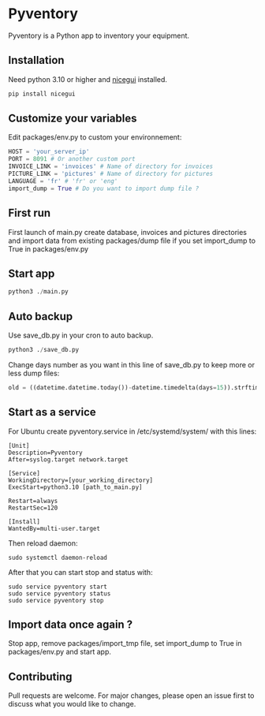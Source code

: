 # Pyventory

Pyventory is a Python app to inventory your equipment.

## Installation

Need python 3.10 or higher and [nicegui](https://nicegui.io/) installed.

```bash
pip install nicegui
```

## Customize your variables
Edit packages/env.py to custom your environnement:
```python
HOST = 'your_server_ip'
PORT = 8091 # Or another custom port
INVOICE_LINK = 'invoices' # Name of directory for invoices
PICTURE_LINK = 'pictures' # Name of directory for pictures
LANGUAGE = 'fr' # 'fr' or 'eng'
import_dump = True # Do you want to import dump file ?
```

## First run
First launch of main.py create database, invoices and pictures directories and import data from existing packages/dump file if you set import_dump to True in packages/env.py

## Start app


```python
python3 ./main.py
```

## Auto backup

Use save_db.py in your cron to auto backup. 

```python
python3 ./save_db.py
```

Change days number as you want in this line of save_db.py to keep more or less dump files:

```python
old = ((datetime.datetime.today())-datetime.timedelta(days=15)).strftime('%d-%m-%Y')
```

## Start as a service

For Ubuntu create pyventory.service in /etc/systemd/system/ with this lines:

```shell
[Unit]
Description=Pyventory
After=syslog.target network.target

[Service]
WorkingDirectory=[your_working_directory]
ExecStart=python3.10 [path_to_main.py]

Restart=always
RestartSec=120

[Install]
WantedBy=multi-user.target
```

Then reload daemon:

```shell
sudo systemctl daemon-reload
```

After that you can start stop and status with:
```shell
sudo service pyventory start
sudo service pyventory status
sudo service pyventory stop
```

## Import data once again ?

Stop app, remove packages/import_tmp file, set import_dump to True in packages/env.py and start app.

## Contributing

Pull requests are welcome. For major changes, please open an issue first
to discuss what you would like to change.
